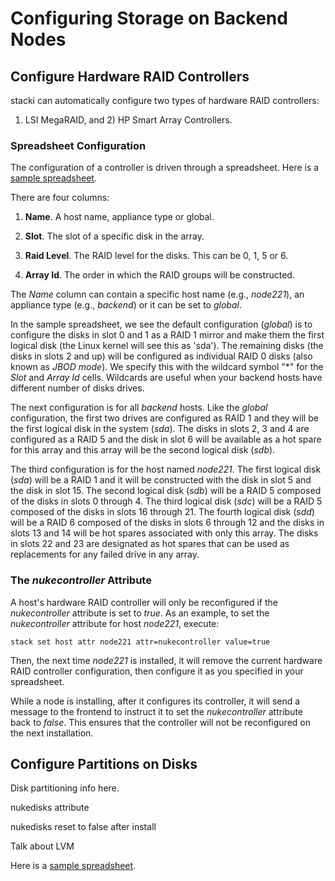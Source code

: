 # Configuring Storage on Backend Nodes

## Configure Hardware RAID Controllers
stacki can automatically configure two types of hardware RAID controllers:
1) LSI MegaRAID, and 2) HP Smart Array Controllers.

### Spreadsheet Configuration

The configuration of a controller is driven through a spreadsheet. Here is a [sample spreadsheet](https://docs.google.com/spreadsheets/d/1MWSmqj8WWTp5OspQK8MxS8jYqH8PvwdHV-Kzyft2qJY/pubhtml).

There are four columns:

1. **Name**. A host name, appliance type or global.

2. **Slot**. The slot of a specific disk in the array.

3. **Raid Level**. The RAID level for the disks. This can be 0, 1, 5 or 6.

4. **Array Id**. The order in which the RAID groups will be constructed.

The _Name_ column can contain a specific host name (e.g., _node221_), an
appliance type (e.g., _backend_) or it can be set to _global_.

In the sample spreadsheet, we see the default configuration (_global_) is to
configure the disks in slot 0 and 1 as a RAID 1 mirror and make them the
first logical disk (the Linux kernel will see this as 'sda'). 
The remaining disks (the disks in slots 2 and up) will be configured as individual RAID 0 disks (also known as _JBOD mode_). 
We specify this with the wildcard symbol "*" for the _Slot_ and _Array Id_ cells.
Wildcards are useful when your backend hosts have different number of disks drives.

The next configuration is for all _backend_ hosts.
Like the _global_ configuration, the first two drives are configured as RAID 1 and they will be the first logical disk in the system (_sda_).
The disks in slots 2, 3 and 4 are configured as a RAID 5 and the disk in slot 6 will be available as a hot spare for this array and this array will be the second logical disk (_sdb_).

The third configuration is for the host named _node221_.
The first logical disk (_sda_) will be a RAID 1 and it will be constructed with the disk in slot 5 and the disk in slot 15.
The second logical disk (_sdb_) will be a RAID 5 composed of the disks in slots 0 through 4.
The third logical disk (_sdc_) will be a RAID 5 composed of the disks in slots 16 through 21.
The fourth logical disk (_sdd_) will be a RAID 6 composed of the disks in slots 6 through 12 and the disks in slots 13 and 14 will be hot spares associated with only this array.
The disks in slots 22 and 23 are designated as hot spares that can be used as replacements for any failed drive in any array.

### The _nukecontroller_ Attribute

A host's hardware RAID controller will only be reconfigured if the _nukecontroller_ attribute is set to _true_.
As an example, to set the _nukecontroller_ attribute for host _node221_, execute:

`stack set host attr node221 attr=nukecontroller value=true`

Then, the next time _node221_ is installed, it will remove the current hardware RAID controller configuration, then configure it as you specified in your spreadsheet.

While a node is installing, after it configures its controller, it will send a message to the frontend to instruct it to set the  _nukecontroller_ attribute back to _false_.
This ensures that the controller will not be reconfigured on the next installation.

## Configure Partitions on Disks
Disk partitioning info here.

nukedisks attribute

nukedisks reset to false after install

Talk about LVM

Here is a [sample spreadsheet](https://docs.google.com/spreadsheets/d/1Hg-yEVgelArXvCGaHk5hTLKQsvNP3Cv9jvKYdOeRavI/pubhtml).



